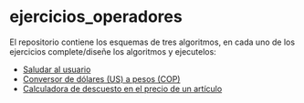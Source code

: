 # ejercicios_operadores

El repositorio contiene los esquemas de tres algoritmos, en cada uno de los ejercicios complete/diseñe los algoritmos y ejecutelos:

* [Saludar al usuario]()
* [Conversor de dólares (US) a pesos (COP)]()
* [Calculadora de descuesto en el precio de un artículo]()
